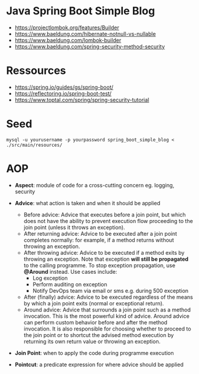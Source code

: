 # Java Spring Boot Simple Blog

- https://projectlombok.org/features/Builder
- https://www.baeldung.com/hibernate-notnull-vs-nullable
- https://www.baeldung.com/lombok-builder
- https://www.baeldung.com/spring-security-method-security

# Ressources

- https://spring.io/guides/gs/spring-boot/
- https://reflectoring.io/spring-boot-test/
- https://www.toptal.com/spring/spring-security-tutorial

# Seed

`mysql -u yourusername -p yourpassword spring_boot_simple_blog < ./src/main/resources/`

# AOP

- **Aspect**: module of code for a cross-cutting concern eg. logging, security
- **Advice**: what action is taken and when it should be applied
  - Before advice: Advice that executes before a join point, but which does not have the ability to prevent execution flow proceeding to the join point (unless it throws an exception).
  - After returning advice: Advice to be executed after a join point completes normally: for example, if a method returns without throwing an exception.
  - After throwing advice: Advice to be executed if a method exits by throwing an exception. Note that exception **will still be propagated** to the calling programme. To stop exception propagation, use **@Around** instead. Use cases include:
    - Log exception
    - Perform auditing on exception
    - Notify DevOps team via email or sms e.g. during 500 exception
  - After (finally) advice: Advice to be executed regardless of the means by which a join point exits (normal or exceptional return).
  - Around advice: Advice that surrounds a join point such as a method invocation. This is the most powerful kind of advice. Around advice can perform custom behavior before and after the method invocation. It is also responsible for choosing whether to proceed to the join point or to shortcut the advised method execution by returning its own return value or throwing an exception.

- **Join Point**: when to apply the code during programme execution
- **Pointcut**: a predicate expression for where advice should be applied


